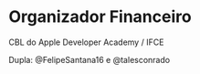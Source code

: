 # Organizador Financeiro

CBL do Apple Developer Academy / IFCE

Dupla: @FelipeSantana16 e @talesconrado
